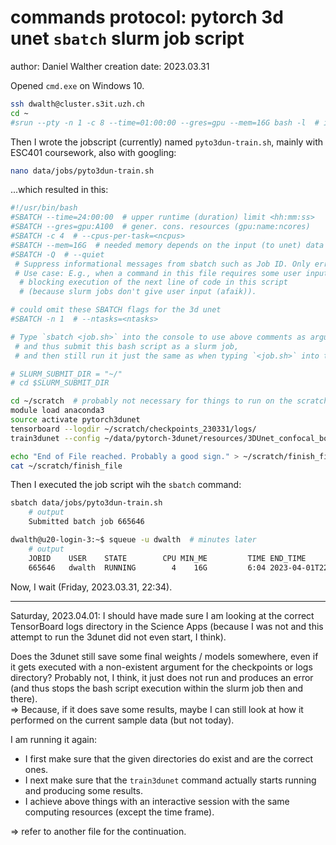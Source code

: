 # commands protocol: pytorch 3d unet `sbatch` slurm job script 
author: Daniel Walther
creation date: 2023.03.31

Opened `cmd.exe` on Windows 10.
```bash
ssh dwalth@cluster.s3it.uzh.ch
cd ~
#srun --pty -n 1 -c 8 --time=01:00:00 --gres=gpu --mem=16G bash -l  # interactive gpu compute session
```

Then I wrote the jobscript (currently) named `pyto3dun-train.sh`, mainly with ESC401 coursework, also with googling:  
```bash
nano data/jobs/pyto3dun-train.sh
```
...which resulted in this:
```bash
#!/usr/bin/bash
#SBATCH --time=24:00:00  # upper runtime (duration) limit <hh:mm:ss>
#SBATCH --gres=gpu:A100  # gener. cons. resources (gpu:name:ncores)
#SBATCH -c 4  # --cpus-per-task=<ncpus>
#SBATCH --mem=16G  # needed memory depends on the input (to unet) data set
#SBATCH -Q  # --quiet
 # Suppress informational messages from sbatch such as Job ID. Only errors will still be displayed.
 # Use case: E.g., when a command in this file requires some user input to finish,
  # blocking execution of the next line of code in this script
  # (because slurm jobs don't give user input (afaik)).

# could omit these SBATCH flags for the 3d unet
#SBATCH -n 1  # --ntasks=<ntasks>

# Type `sbatch <job.sh>` into the console to use above comments as arguments, instead of ignoring them,
 # and thus submit this bash script as a slurm job,
 # and then still run it just the same as when typing `<job.sh>` into the console.

# SLURM_SUBMIT_DIR = "~/"
# cd $SLURM_SUBMIT_DIR

cd ~/scratch  # probably not necessary for things to run on the scratch drive, but I did not check.
module load anaconda3
source activate pytorch3dunet
tensorboard --logdir ~/scratch/checkpoints_230331/logs/
train3dunet --config ~/data/pytorch-3dunet/resources/3DUnet_confocal_boundary/dw_train_config_reduced_absolute_paths.yml

echo "End of File reached. Probably a good sign." > ~/scratch/finish_file
cat ~/scratch/finish_file
```

Then I executed the job script wih the `sbatch` command:
```bash
sbatch data/jobs/pyto3dun-train.sh
	# output
	Submitted batch job 665646

dwalth@u20-login-3:~$ squeue -u dwalth  # minutes later
	# output
	JOBID    USER    STATE        CPU MIN_ME         TIME END_TIME             NODELIST(REASON)
	665646   dwalth  RUNNING        4    16G         6:04 2023-04-01T22:10:04  u20-computeibmgpu-vesta19
```

Now, I wait (Friday, 2023.03.31, 22:34).

-----

Saturday, 2023.04.01: I should have made sure I am looking at the correct TensorBoard logs directory in the Science Apps (because I was not and this attempt to run the 3dunet did not even start, I think).

Does the 3dunet still save some final weights / models somewhere, even if it gets executed with a non-existent argument for the checkpoints or logs directory? Probably not, I think, it just does not run and produces an error (and thus stops the bash script execution within the slurm job then and there).  
=> Because, if it does save some results, maybe I can still look at how it performed on the current sample data (but not today).

I am running it again:
- I first make sure that the given directories do exist and are the correct ones.
- I next make sure that the `train3dunet` command actually starts running and producing some results.
- I achieve above things with an interactive session with the same computing resources (except the time frame).

=> refer to another file for the continuation.